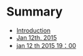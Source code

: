 # Summary

* [Introduction](README.md)
* [Jan 12th, 2015](jan_12th,_2015/README.md)
* [jan 12 th 2015 19：00](jan_12_th_2015_1900/README.md)

